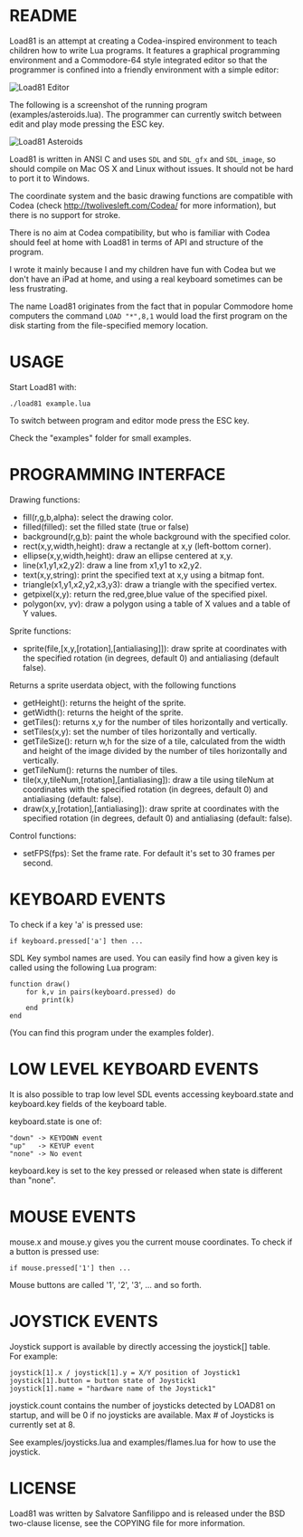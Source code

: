 README
===

Load81 is an attempt at creating a Codea-inspired environment to teach
children how to write Lua programs. It features a graphical programming
environment and a Commodore-64 style integrated editor so that the programmer
is confined into a friendly environment with a simple editor:

![Load81 Editor](http://antirez.com/misc/codakido_screenshot_1.png)

The following is a screenshot of the running program (examples/asteroids.lua).
The programmer can currently switch between edit and play mode pressing the
ESC key.

![Load81 Asteroids](http://antirez.com/misc/codakido_screenshot_3.png)

Load81 is written in ANSI C and uses `SDL` and `SDL_gfx` and `SDL_image`, so
should compile on Mac OS X and Linux without issues. It should not be hard
to port it to Windows.

The coordinate system and the basic drawing functions are compatible with
Codea (check http://twolivesleft.com/Codea/ for more information), but there
is no support for stroke.

There is no aim at Codea compatibility, but who is familiar with Codea should
feel at home with Load81 in terms of API and structure of the program.

I wrote it mainly because I and my children have fun with Codea but we don't
have an iPad at home, and using a real keyboard sometimes can be less
frustrating.

The name Load81 originates from the fact that in popular Commodore home
computers the command `LOAD "*",8,1` would load the first program on the disk
starting from the file-specified memory location.

USAGE
===

Start Load81 with:

    ./load81 example.lua

To switch between program and editor mode press the ESC key.

Check the "examples" folder for small examples.

PROGRAMMING INTERFACE
===

Drawing functions:

* fill(r,g,b,alpha): select the drawing color.
* filled(filled): set the filled state (true or false)
* background(r,g,b): paint the whole background with the specified color.
* rect(x,y,width,height): draw a rectangle at x,y (left-bottom corner).
* ellipse(x,y,width,height): draw an ellipse centered at x,y.
* line(x1,y1,x2,y2): draw a line from x1,y1 to x2,y2.
* text(x,y,string): print the specified text at x,y using a bitmap font.
* triangle(x1,y1,x2,y2,x3,y3): draw a triangle with the specified vertex.
* getpixel(x,y): return the red,gree,blue value of the specified pixel.
* polygon(xv, yv): draw a polygon using a table of X values and a table of Y values.

Sprite functions:

* sprite(file,[x,y,[rotation],[antialiasing]]): draw sprite at coordinates with the specified rotation (in degrees, default 0) and antialiasing (default false).

Returns a sprite userdata object, with the following functions

* getHeight(): returns the height of the sprite.
* getWidth(): returns the height of the sprite.
* getTiles(): returns x,y for the number of tiles horizontally and vertically.
* setTiles(x,y): set the number of tiles horizontally and vertically.
* getTileSize(): return w,h for the size of a tile, calculated from the width and height of the image divided by the number of tiles horizontally and vertically.
* getTileNum(): returns the number of tiles.
* tile(x,y,tileNum,[rotation],[antialiasing]): draw a tile using tileNum at coordinates with the specified rotation (in degrees, default 0) and antialiasing (default: false).
* draw(x,y,[rotation],[antialiasing]): draw sprite at coordinates with the specified rotation (in degrees, default 0) and antialiasing (default: false).

Control functions:

* setFPS(fps): Set the frame rate. For default it's set to 30 frames per second.

KEYBOARD EVENTS
===

To check if a key 'a' is pressed use:

    if keyboard.pressed['a'] then ...

SDL Key symbol names are used. You can easily find how a given key is
called using the following Lua program:

    function draw()
        for k,v in pairs(keyboard.pressed) do
            print(k)
        end
    end

(You can find this program under the examples folder).

LOW LEVEL KEYBOARD EVENTS
===

It is also possible to trap low level SDL events accessing keyboard.state
and keyboard.key fields of the keyboard table.

keyboard.state is one of:

    "down" -> KEYDOWN event
    "up"   -> KEYUP event
    "none" -> No event

keyboard.key is set to the key pressed or released when state is different
than "none".

MOUSE EVENTS
===

mouse.x and mouse.y gives you the current mouse coordinates. To check
if a button is pressed use:

    if mouse.pressed['1'] then ...

Mouse buttons are called '1', '2', '3', ... and so forth.

JOYSTICK EVENTS
===
Joystick support is available by directly accessing the joystick[] table.  
For example:

    joystick[1].x / joystick[1].y = X/Y position of Joystick1
    joystick[1].button = button state of Joystick1
    joystick[1].name = "hardware name of the Joystick1"

joystick.count contains the number of joysticks detected by LOAD81 on
startup, and will be 0 if no joysticks are available.  Max # of Joysticks
is currently set at 8.

See examples/joysticks.lua and examples/flames.lua for how to use the
joystick.

LICENSE
===

Load81 was written by Salvatore Sanfilippo and is released under the
BSD two-clause license, see the COPYING file for more information.

